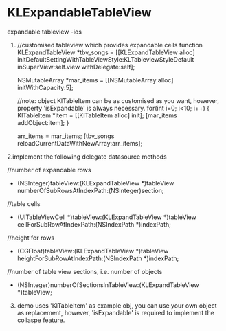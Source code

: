 # KLExpandableTableView
expandable tableview -ios

1.  //customised tableview which provides expandable cells function  
   KLExpandTableView *tbv_songs = [[KLExpandTableView alloc] initDefaultSettingWithTableViewStyle:KLTableviewStyleDefault inSuperView:self.view withDelegate:self];
   
    NSMutableArray *mar_items = [[NSMutableArray alloc] initWithCapacity:5];
    
    //note: object KlTableItem can be as customised as you want, however, property 'isExpandable' is always necessary.
    for(int i=0; i<10; i++) {
        KlTableItem *item = [[KlTableItem alloc] init];
        [mar_items addObject:item];
    }
    
    arr_items = mar_items;
    [tbv_songs reloadCurrentDataWithNewArray:arr_items];
    
    
    
2.implement the following delegate datasource methods

//number of expandable rows
- (NSInteger)tableView:(KLExpandTableView *)tableView numberOfSubRowsAtIndexPath:(NSInteger)section;

//table cells
- (UITableViewCell *)tableView:(KLExpandTableView *)tableView cellForSubRowAtIndexPath:(NSIndexPath *)indexPath;

//height for rows
- (CGFloat)tableView:(KLExpandTableView *)tableView heightForSubRowAtIndexPath:(NSIndexPath *)indexPath;

//number of table view sections, i.e.  number of objects
- (NSInteger)numberOfSectionsInTableView:(KLExpandTableView *)tableView;

3. demo uses 'KlTableItem' as example obj, you can use your own object as replacement, however, 'isExpandable' is required to implement the collaspe feature.
